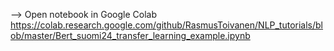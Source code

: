 --> Open notebook in Google Colab 
https://colab.research.google.com/github/RasmusToivanen/NLP_tutorials/blob/master/Bert_suomi24_transfer_learning_example.ipynb
